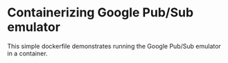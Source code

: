 # Containerizing Google Pub/Sub emulator

This simple dockerfile demonstrates running the Google Pub/Sub emulator in a container.